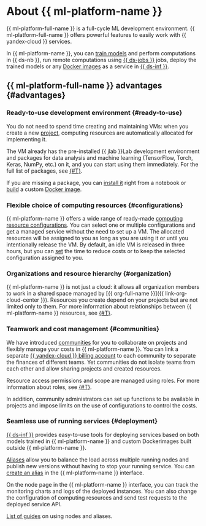 # About {{ ml-platform-name }}

{{ ml-platform-full-name }} is a full-cycle ML development environment. {{ ml-platform-full-name }} offers powerful features to easily work with {{ yandex-cloud }} services.

In {{ ml-platform-name }}, you can [train models](./models/index.md) and perform computations in {{ ds-nb }}, run remote computations using [{{ ds-jobs }}](jobs/index.md) jobs, deploy the trained models or any [Docker images](docker.md) as a service in [{{ ds-inf }}](#deployment).

## {{ ml-platform-full-name }} advantages {#advantages}

### Ready-to-use development environment {#ready-to-use}

You do not need to spend time creating and maintaining VMs: when you create a new [project](project.md), computing resources are automatically allocated for implementing it.

The VM already has the pre-installed {{ jlab }}Lab development environment and packages for data analysis and machine learning (TensorFlow, Torch, Keras, NumPy, etc.) on it, and you can start using them immediately. For the full list of packages, see [{#T}](preinstalled-packages.md).

If you are missing a package, you can [install it](../operations/projects/install-dependencies.md) right from a notebook or [build](../operations/user-images.md) a custom [Docker image](docker.md).

### Flexible choice of computing resources {#configurations}

{{ ml-platform-name }} offers a wide range of ready-made [computing resource configurations](configurations.md). You can select one or multiple configurations and get a managed service without the need to set up a VM. The allocated resources will be assigned to you as long as you are using it or until you intentionally release the VM. By default, an idle VM is released in three hours, but you can [set](../operations/projects/update.md) the time to reduce costs or to keep the selected configuration assigned to you.

### Organizations and resource hierarchy {#organization}

{{ ml-platform-name }} is not just a cloud: it allows all organization members to work in a shared space managed by [{{ org-full-name }}]({{ link-org-cloud-center }}). Resources you create depend on your projects but are not limited only to them. For more information about relationships between {{ ml-platform-name }} resources, see [{#T}](resource-model.md).

### Teamwork and cost management {#communities}

We have introduced [communities](community.md) for you to collaborate on projects and flexibly manage your costs in {{ ml-platform-name }}. You can link a separate [{{ yandex-cloud }} billing account](../../billing/concepts/billing-account.md) to each community to separate the finances of different teams. Yet communities do not isolate teams from each other and allow sharing projects and created resources.

Resource access permissions and scope are managed using roles. For more information about roles, see [{#T}](../security/index.md).

In addition, community administrators can set up functions to be available in projects and impose limits on the use of configurations to control the costs.

### Seamless use of running services {#deployment}

[{{ ds-inf }}](deploy/index.md) provides easy-to-use tools for deploying services based on both models trained in {{ ml-platform-name }} and custom Dockerimages built outside {{ ml-platform-name }}.

[Aliases](deploy/index.md#alias) allow you to balance the load across multiple running nodes and publish new versions without having to stop your running service. You can [create an alias](../operations/deploy/alias-create.md) in the {{ ml-platform-name }} interface.

On the node page in the {{ ml-platform-name }} interface, you can track the monitoring charts and logs of the deployed instances. You can also change the configuration of computing resources and send test requests to the deployed service API.

[List of guides](../operations/index.md#deploy) on using nodes and aliases.

